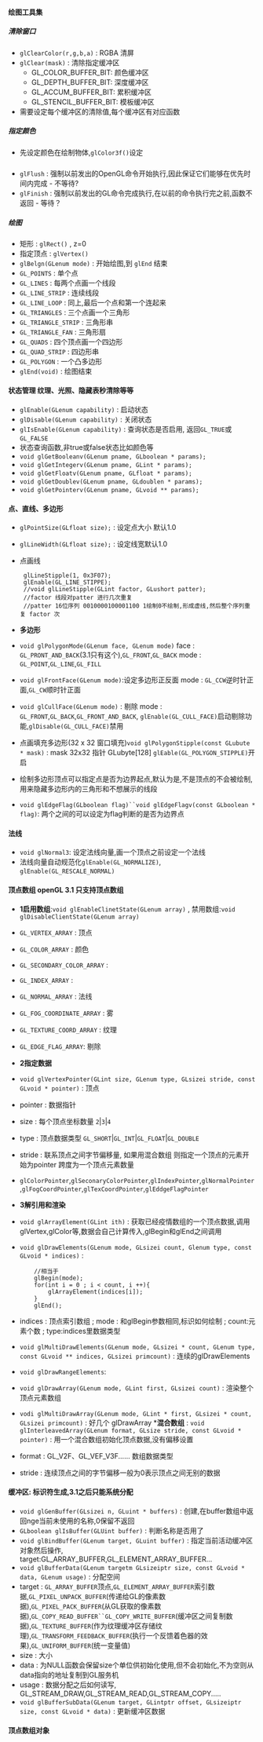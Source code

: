 #### 绘图工具集
##### 清除窗口
* `glClearColor(r,g,b,a)` : RGBA 清屏
* `glClear(mask)` : 清除指定缓冲区
  * GL_COLOR_BUFFER_BIT: 颜色缓冲区
  * GL_DEPTH_BUFFER_BIT: 深度缓冲区
  * GL_ACCUM_BUFFER_BIT: 累积缓冲区
  * GL_STENCIL_BUFFER_BIT: 模板缓冲区
* 需要设定每个缓冲区的清除值,每个缓冲区有对应函数

##### 指定颜色
 * 先设定颜色在绘制物体,`glColor3f()`设定
 
##### 
 * `glFlush` : 强制以前发出的OpenGL命令开始执行,因此保证它们能够在优先时间内完成 - 不等待?
 * `glFinish` : 强制以前发出的GL命令完成执行,在以前的命令执行完之前,函数不返回 - 等待？
 
##### 绘图
  * 矩形 : `glRect()` , z=0
  * 指定顶点 : `glVertex()`
  * `glBelgn(GLenum mode)` : 开始绘图,到 `glEnd` 结束
   * `GL_POINTS` : 单个点
   * `GL_LINES` : 每两个点画一个线段
   * `GL_LINE_STRIP` : 连续线段
   * `GL_LINE_LOOP` : 同上,最后一个点和第一个连起来
   * `GL_TRIANGLES` : 三个点画一个三角形
   * `GL_TRIANGLE_STRIP` : 三角形串
   * `GL_TRIANGLE_FAN` : 三角形扇
   * `GL_QUADS` : 四个顶点画一个四边形
   * `GL_QUAD_STRIP` : 四边形串
   * `GL_POLYGON` : 一个凸多边形
  * `glEnd(void)` : 绘图结束
  
#### 状态管理 纹理、光照、隐藏表秒清除等等
  * `glEnable(GLenum capability)` : 启动状态
  * `glDisable(GLenum capability)` : 关闭状态
  * `glIsEnable(GLenum capability)` : 查询状态是否启用, 返回`GL_TRUE`或`GL_FALSE`
  * 状态查询函数,非true或false状态比如颜色等
   * `void glGetBooleanv(GLenum pname, GLboolean * params);`
   * `void glGetIntegerv(GLenum pname, GLint * params);`
   * `void glGetFloatv(GLenum pname, GLfloat * params);`
   * `void glGetDoublev(GLenum pname, GLdoublen * params);`
   * `void glGetPointerv(GLenum pname, GLvoid ** params);`
   
#### 点、直线、多边形
 * `glPointSize(GLfloat size);` :  设定点大小 默认1.0
 * `glLineWidth(GLfloat size);` : 设定线宽默认1.0
 * 点画线
 
        glLineStipple(1, 0x3F07);
        glEnable(GL_LINE_STIPPE);
        //void glLineStipple(GLint factor, GLushort patter);
        //factor 线段对patter 进行几次重复
        //patter 16位序列 0010000100001100 1绘制0不绘制,形成虚线,然后整个序列重复 factor 次
        
 * __多边形__
 * `void glPolygonMode(GLenum face, GLenum mode)` face : `GL_PRONT_AND_BACK`(3.1只有这个),`GL_FRONT`,`GL_BACK`  mode : `GL_POINT`,`GL_LINE`,`GL_FILL`
 * `void glFrontFace(GLenum mode)`:设定多边形正反面 mode : `GL_CCW`逆时针正面,`GL_CW`顺时针正面
 * `void glCullFace(GLenum mode)` : 剔除 mode : `GL_FRONT`,`GL_BACK`,`GL_FRONT_AND_BACK`, `glEnable(GL_CULL_FACE)`启动剔除功能,`glDisable(GL_CULL_FACE)`禁用
 * 点画填充多边形(32 x 32 窗口填充)`void glPolygonStipple(const GLubute * mask)` : mask 32x32 指针 GLubyte[128]   `glEable(GL_POLYGON_STIPPLE)`开启
 * 绘制多边形顶点可以指定点是否为边界起点,默认为是,不是顶点的不会被绘制,用来隐藏多边形内的三角形和不想展示的线段
  * `void glEdgeFlag(GLboolean flag)``void glEdgeFlagv(const GLboolean * flag)`: 两个之间的可以设定为flag判断的是否为边界点
  
  #### 法线
  * `void glNormal3`: 设定法线向量,画一个顶点之前设定一个法线
  * 法线向量自动规范化`glEnable(GL_NORMALIZE)`, `glEnable(GL_RESCALE_NORMAL)`
  
  #### 顶点数组 openGL 3.1 只支持顶点数组
  * __1启用数组__:`void glEnableClinetState(GLenum array)` , 禁用数组:`void glDisableClientState(GLenum array)`
   * `GL_VERTEX_ARRAY` : 顶点
   * `GL_COLOR_ARRAY` : 颜色
   * `GL_SECONDARY_COLOR_ARRAY` : 
   * `GL_INDEX_ARRAY` : 
   * `GL_NORMAL_ARRAY` : 法线
   * `GL_FOG_COORDINATE_ARRAY` : 雾
   * `GL_TEXTURE_COORD_ARRAY` : 纹理
   * `GL_EDGE_FLAG_ARRAY`: 剔除
 * __2指定数据__
  * `void glVertexPointer(GLint size, GLenum type, GLsizei stride, const GLvoid * pointer)` : 顶点
   * pointer : 数据指针
   * size : 每个顶点坐标数量 `2`|`3`|`4`
   * type : 顶点数据类型 `GL_SHORT`|`GL_INT`|`GL_FLOAT`|`GL_DOUBLE `
   * stride : 联系顶点之间字节偏移量, 如果用混合数组 则指定一个顶点的元素开始为pointer 跨度为一个顶点元素数量
   * `glColorPointer`,`glSeconaryColorPointer`,`glIndexPointer`,`glNormalPointer`,`glFogCoordPointer`,`glTexCoordPointer`,`glEddgeFlagPointer`
 * __3解引用和渲染__
  * `void glArrayElement(GLint ith)` : 获取已经疫情数组的一个顶点数据,调用glVertex,glColor等,数据会自己计算传入,glBegin和glEnd之间调用
  * `void glDrawElements(GLenum mode, GLsizei count, Glenum type, const GLvoid * indices)` : 
  
            //相当于
            glBegin(mode);
            for(int i = 0 ; i < count, i ++){
                glArrayElement(indices[i]);
            }
            glEnd();
            
   * indices : 顶点索引数组 ; mode : 和glBegin参数相同,标识如何绘制 ; count:元素个数 ; type:indices里数据类型
   * `void glMultiDrawElements(GLenum mode, GLsizei * count, GLenum type, const GLvoid ** indices, GLsizei primcount)` :  连续的glDrawElements
  * `void glDrawRangeElements`:
  * `void glDrawArray(GLenum mode, GLint first, GLsizei count)` : 渲染整个顶点元素数组
  * `vodi glMultiDrawArray(GLenum mode, GLint * first, GLsizei * count, GLsizei primcount)` : 好几个 glDrawArray
  *__混合数组__ : `void glInterleavedArray(GLenum format, GLsize stride, const GLvoid * pointer)` : 用一个混合数组初始化顶点数据,没有偏移设置
   * format : GL_V2F、GL_VEF_V3F...... 数组数据类型 
   * stride : 连续顶点之间的字节偏移一般为0表示顶点之间无别的数据
   
#### 缓冲区: 标识符生成,3.1之后只能系统分配
*  `void glGenBuffer(GLsizei n, GLuint * buffers)` : 创建,在buffer数组中返回nge当前未使用的名称,0保留不返回
*  `GLboolean glIsBuffer(GLUint buffer)` : 判断名称是否用了
*  `void glBindBuffer(GLenum target, GLuint buffer)` :  指定当前活动缓冲区对象然后操作, target:GL_ARRAY_BUFFER,GL_ELEMENT_ARRAY_BUFFER...
*  `void glBufferData(GLenum targetm GLsizeiptr size, const GLvoid * data, GLenum usage)` : 分配空间
 * target : `GL_ARRAY_BUFFER`顶点,`GL_ELEMENT_ARRAY_BUFFER`索引数据,`GL_PIXEL_UNPACK_BUFFER`(传递给GL的像素数据),`GL_PIXEL_PACK_BUFFER`(从GL获取的像素数据),`GL_COPY_READ_BUFFER``GL_COPY_WRITE_BUFFER`(缓冲区之间复制数据),`GL_TEXTURE_BUFFER`(作为纹理缓冲区存储纹理),`GL_TRANSFORM_FEEDBACK_BUFFER`(执行一个反馈着色器的效果),`GL_UNIFORM_BUFFER`(统一变量值)
 * size : 大小
 * data : 为NULL函数会保留size个单位供初始化使用,但不会初始化,不为空则从data指向的地址复制到GL服务机
 * usage : 数据分配之后如何读写, GL_STREAM_DRAW,GL_STREAM_READ,GL_STREAM_COPY.....
* `void glBufferSubData(GLenum target, GLintptr offset, GLsizeiptr size, const GLvoid * data)` : 更新缓冲区数据

#### 顶点数组对象
       











